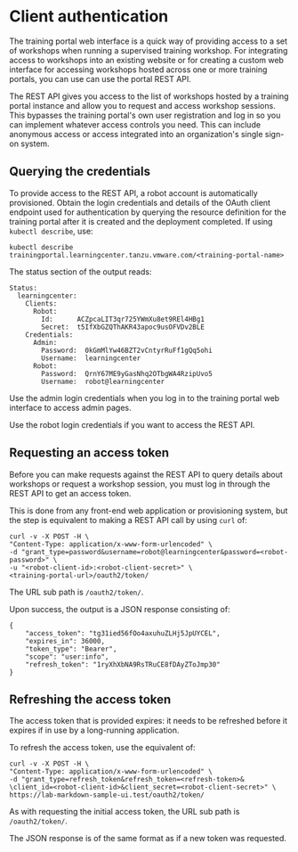 # Client authentication

The training portal web interface is a quick way of providing access to a set of workshops when running a supervised training workshop. For integrating access to workshops into an existing website or for creating a custom web interface for accessing workshops hosted across one or more training portals, you can use can use the portal REST API.

The REST API gives you access to the list of workshops hosted by a training portal instance and allow you to request and access workshop sessions. This bypasses the training portal's own user registration and log in so you can implement whatever access controls you need. This can include anonymous access or access integrated into an organization's single sign-on system.

## <a id="querying-credentials"></a>Querying the credentials

To provide access to the REST API, a robot account is automatically provisioned. Obtain the login credentials and details of the OAuth client endpoint used for authentication by querying the resource definition for the training portal after it is created and the deployment completed. If using `kubectl describe`, use:

```console
kubectl describe trainingportal.learningcenter.tanzu.vmware.com/<training-portal-name>
```

The status section of the output reads:

```console
Status:
  learningcenter:
    Clients:
      Robot:
        Id:      ACZpcaLIT3qr725YWmXu8et9REl4HBg1
        Secret:  t5IfXbGZQThAKR43apoc9usOFVDv2BLE
    Credentials:
      Admin:
        Password:  0kGmMlYw46BZT2vCntyrRuFf1gQq5ohi
        Username:  learningcenter
      Robot:
        Password:  QrnY67ME9yGasNhq2OTbgWA4RzipUvo5
        Username:  robot@learningcenter
```

Use the admin login credentials when you log in to the training portal web interface to access admin pages.

Use the robot login credentials if you want to access the REST API.

## <a id="requesting-access-token"></a>Requesting an access token

Before you can make requests against the REST API to query details about workshops or request a workshop session, you must log in through the REST API to get an access token.

This is done from any front-end web application or provisioning system, but the step is equivalent to making a REST API call by using `curl` of:

```console
curl -v -X POST -H \
"Content-Type: application/x-www-form-urlencoded" \
-d "grant_type=password&username=robot@learningcenter&password=<robot-password>" \
-u "<robot-client-id>:<robot-client-secret>" \
<training-portal-url>/oauth2/token/
```

The URL sub path is `/oauth2/token/`.

Upon success, the output is a JSON response consisting of:

```console
{
    "access_token": "tg31ied56fOo4axuhuZLHj5JpUYCEL",
    "expires_in": 36000,
    "token_type": "Bearer",
    "scope": "user:info",
    "refresh_token": "1ryXhXbNA9RsTRuCE8fDAyZToJmp30"
}
```

## <a id="refreshing-access-token"></a>Refreshing the access token

The access token that is provided expires: it needs to be refreshed before it expires if in use by a long-running application.

To refresh the access token, use the equivalent of:

```console
curl -v -X POST -H \
"Content-Type: application/x-www-form-urlencoded" \
-d "grant_type=refresh_token&refresh_token=<refresh-token>& \client_id=<robot-client-id>&client_secret=<robot-client-secret>" \
https://lab-markdown-sample-ui.test/oauth2/token/
```

As with requesting the initial access token, the URL sub path is `/oauth2/token/`.

The JSON response is of the same format as if a new token was requested.
